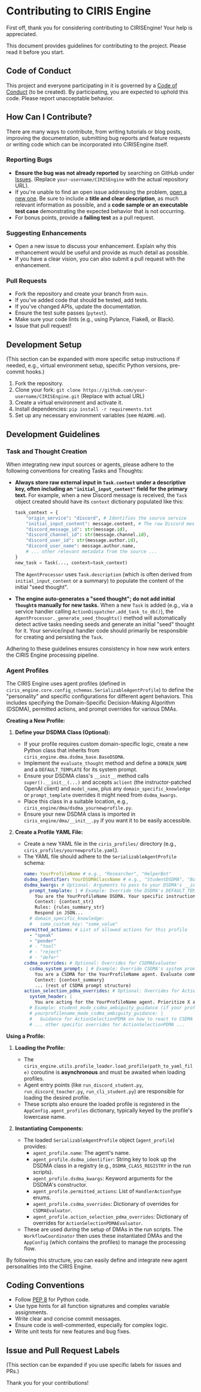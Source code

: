 # Contributing to CIRIS Engine

First off, thank you for considering contributing to CIRISEngine! Your help is appreciated.

This document provides guidelines for contributing to the project. Please read it before you start.

## Code of Conduct

This project and everyone participating in it is governed by a [Code of Conduct](CODE_OF_CONDUCT.md) (to be created). By participating, you are expected to uphold this code. Please report unacceptable behavior.

## How Can I Contribute?

There are many ways to contribute, from writing tutorials or blog posts, improving the documentation, submitting bug reports and feature requests or writing code which can be incorporated into CIRISEngine itself.

### Reporting Bugs

-   **Ensure the bug was not already reported** by searching on GitHub under [Issues](https://github.com/your-username/CIRISEngine/issues). (Replace `your-username/CIRISEngine` with the actual repository URL).
-   If you're unable to find an open issue addressing the problem, [open a new one](https://github.com/your-username/CIRISEngine/issues/new). Be sure to include a **title and clear description**, as much relevant information as possible, and a **code sample or an executable test case** demonstrating the expected behavior that is not occurring.
-   For bonus points, provide a **failing test** as a pull request.

### Suggesting Enhancements

-   Open a new issue to discuss your enhancement. Explain why this enhancement would be useful and provide as much detail as possible.
-   If you have a clear vision, you can also submit a pull request with the enhancement.

### Pull Requests

-   Fork the repository and create your branch from `main`.
-   If you've added code that should be tested, add tests.
-   If you've changed APIs, update the documentation.
-   Ensure the test suite passes (`pytest`).
-   Make sure your code lints (e.g., using Pylance, Flake8, or Black).
-   Issue that pull request!

## Development Setup

(This section can be expanded with more specific setup instructions if needed, e.g., virtual environment setup, specific Python versions, pre-commit hooks.)

1.  Fork the repository.
2.  Clone your fork: `git clone https://github.com/your-username/CIRISEngine.git` (Replace with actual URL)
3.  Create a virtual environment and activate it.
4.  Install dependencies: `pip install -r requirements.txt`
5.  Set up any necessary environment variables (see `README.md`).

## Development Guidelines

### Task and Thought Creation

When integrating new input sources or agents, please adhere to the following conventions for creating Tasks and Thoughts:

-   **Always store raw external input in `Task.context` under a descriptive key, often including an `"initial_input_content"` field for the primary text.**
    For example, when a new Discord message is received, the `Task` object created should have its `context` dictionary populated like this:
    ```python
    task_context = {
        "origin_service": "discord", # Identifies the source service
        "initial_input_content": message.content, # The raw Discord message content
        "discord_message_id": str(message.id),
        "discord_channel_id": str(message.channel.id),
        "discord_user_id": str(message.author.id),
        "discord_user_name": message.author.name,
        # ... other relevant metadata from the source ...
    }
    new_task = Task(..., context=task_context)
    ```
    The `AgentProcessor` uses `Task.description` (which is often derived from `initial_input_content` or a summary) to populate the content of the initial "seed thought".

-   **The engine auto-generates a "seed thought"; do not add initial `Thought`s manually for new tasks.**
    When a new `Task` is added (e.g., via a service handler calling `ActionDispatcher.add_task_to_db()`), the `AgentProcessor._generate_seed_thoughts()` method will automatically detect active tasks needing seeds and generate an initial "seed" thought for it. Your service/input handler code should primarily be responsible for creating and persisting the `Task`.

Adhering to these guidelines ensures consistency in how new work enters the CIRIS Engine processing pipeline.

### Agent Profiles

The CIRIS Engine uses agent profiles (defined in `ciris_engine.core.config_schemas.SerializableAgentProfile`) to define the "personality" and specific configurations for different agent behaviors. This includes specifying the Domain-Specific Decision-Making Algorithm (DSDMA), permitted actions, and prompt overrides for various DMAs.

**Creating a New Profile:**

1.  **Define your DSDMA Class (Optional):**
    *   If your profile requires custom domain-specific logic, create a new Python class that inherits from `ciris_engine.dma.dsdma_base.BaseDSDMA`.
    *   Implement the `evaluate_thought` method and define a `DOMAIN_NAME` and a `DEFAULT_TEMPLATE` for its system prompt.
    *   Ensure your DSDMA class's `__init__` method calls `super().__init__(...)` and accepts `aclient` (the instructor-patched OpenAI client) and `model_name`, plus any `domain_specific_knowledge` or `prompt_template` overrides it might need from `dsdma_kwargs`.
    *   Place this class in a suitable location, e.g., `ciris_engine/dma/dsdma_yournewprofile.py`.
    *   Ensure your new DSDMA class is imported in `ciris_engine/dma/__init__.py` if you want it to be easily accessible.

2.  **Create a Profile YAML File:**
    *   Create a new YAML file in the `ciris_profiles/` directory (e.g., `ciris_profiles/yournewprofile.yaml`).
    *   The YAML file should adhere to the `SerializableAgentProfile` schema:
        ```yaml
        name: YourProfileName # e.g., "Researcher", "HelperBot"
        dsdma_identifier: YourDSDMAClassName # e.g., "StudentDSDMA", "BasicTeacherDSDMA", or null
        dsdma_kwargs: # Optional: Arguments to pass to your DSDMA's __init__
          prompt_template: | # Example: Override the DSDMA's DEFAULT_TEMPLATE
            You are the YourProfileName DSDMA. Your specific instructions go here.
            Context: {context_str}
            Rules: {rules_summary_str}
            Respond in JSON...
          # domain_specific_knowledge:
          #   some_custom_key: "some_value"
        permitted_actions: # List of allowed actions for this profile
          - "speak"
          - "ponder"
          # - "tool"
          # - "reject"
          # - "defer"
        csdma_overrides: # Optional: Overrides for CSDMAEvaluator
          csdma_system_prompt: | # Example: Override CSDMA's system prompt
            You are a CSDMA for the YourProfileName agent. Evaluate common sense with a focus on X.
            Context: {context_summary}
            ... (rest of CSDMA prompt structure)
        action_selection_pdma_overrides: # Optional: Overrides for ActionSelectionPDMA prompts
          system_header: |
            You are acting for the YourProfileName agent. Prioritize X and Y.
          # Example: student_mode_csdma_ambiguity_guidance (if your profile is 'student')
          # yourprofilename_mode_csdma_ambiguity_guidance: |
          #   Guidance for ActionSelectionPDMA on how to react to CSDMA flags for this profile.
          # ... other specific overrides for ActionSelectionPDMA ...
        ```

**Using a Profile:**

1.  **Loading the Profile:**
    *   The `ciris_engine.utils.profile_loader.load_profile(path_to_yaml_file)` coroutine is **asynchronous** and must be awaited when loading profiles.
    *   Agent entry points (like `run_discord_student.py`, `run_discord_teacher.py`, `run_cli_student.py`) are responsible for loading the desired profile.
    *   These scripts also ensure the loaded profile is registered in the `AppConfig.agent_profiles` dictionary, typically keyed by the profile's lowercase name.

2.  **Instantiating Components:**
    *   The loaded `SerializableAgentProfile` object (`agent_profile`) provides:
        *   `agent_profile.name`: The agent's name.
        *   `agent_profile.dsdma_identifier`: String key to look up the DSDMA class in a registry (e.g., `DSDMA_CLASS_REGISTRY` in the run scripts).
        *   `agent_profile.dsdma_kwargs`: Keyword arguments for the DSDMA's constructor.
        *   `agent_profile.permitted_actions`: List of `HandlerActionType` enums.
        *   `agent_profile.csdma_overrides`: Dictionary of overrides for `CSDMAEvaluator`.
        *   `agent_profile.action_selection_pdma_overrides`: Dictionary of overrides for `ActionSelectionPDMAEvaluator`.
    *   These are used during the setup of DMAs in the run scripts. The `WorkflowCoordinator` then uses these instantiated DMAs and the `AppConfig` (which contains the profiles) to manage the processing flow.

By following this structure, you can easily define and integrate new agent personalities into the CIRIS Engine.

## Coding Conventions

-   Follow [PEP 8](https://www.python.org/dev/peps/pep-0008/) for Python code.
-   Use type hints for all function signatures and complex variable assignments.
-   Write clear and concise commit messages.
-   Ensure code is well-commented, especially for complex logic.
-   Write unit tests for new features and bug fixes.

## Issue and Pull Request Labels

(This section can be expanded if you use specific labels for issues and PRs.)

Thank you for your contributions!
